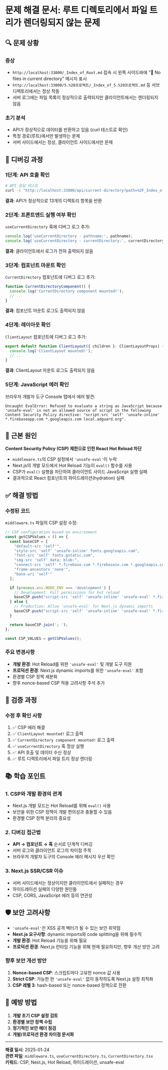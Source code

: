 # 문제 해결 문서: 루트 디렉토리에서 파일 트리가 렌더링되지 않는 문제

## 🔍 문제 상황

### 증상
- `http://localhost:33000/_Index_of_Root.md` 접속 시 왼쪽 사이드바에 "📂 No files in current directory" 메시지 표시
- `http://localhost:33000/5.%20프로젝트/_Index_of_5.%20프로젝트.md` 등 서브디렉토리에서는 정상 작동
- 서버 로그에는 파일 목록이 정상적으로 출력되지만 클라이언트에서는 렌더링되지 않음

### 초기 분석
- API가 정상적으로 데이터를 반환하고 있음 (curl 테스트로 확인)
- 특정 경로(루트)에서만 발생하는 문제
- 서버 사이드에서는 정상, 클라이언트 사이드에서만 문제

## 🔎 디버깅 과정

### 1단계: API 호출 확인
```bash
# API 응답 테스트
curl -s "http://localhost:33000/api/current-directory?path=%2F_Index_of_Root.md&tree=true"
```
**결과**: API가 정상적으로 13개의 디렉토리 항목을 반환

### 2단계: 프론트엔드 실행 여부 확인
`useCurrentDirectory` 훅에 디버그 로그 추가:
```typescript
console.log('useCurrentDirectory - pathname:', pathname);
console.log('useCurrentDirectory - currentDirectory:', currentDirectory);
```
**결과**: 클라이언트에서 로그가 전혀 출력되지 않음

### 3단계: 컴포넌트 마운트 확인
`CurrentDirectory` 컴포넌트에 디버그 로그 추가:
```typescript
function CurrentDirectoryComponent() {
  console.log('CurrentDirectory component mounted!');
  // ...
}
```
**결과**: 컴포넌트 마운트 로그도 출력되지 않음

### 4단계: 레이아웃 확인
`ClientLayout` 컴포넌트에 디버그 로그 추가:
```typescript
export default function ClientLayout({ children }: ClientLayoutProps) {
  console.log('ClientLayout mounted!');
  // ...
}
```
**결과**: ClientLayout 마운트 로그도 출력되지 않음

### 5단계: JavaScript 에러 확인
브라우저 개발자 도구 Console 탭에서 에러 발견:

```
Uncaught EvalError: Refused to evaluate a string as JavaScript because 'unsafe-eval' is not an allowed source of script in the following Content Security Policy directive: "script-src 'self' 'unsafe-inline' *.firebaseapp.com *.googleapis.com local.adguard.org".
```

## 🎯 근본 원인

**Content Security Policy (CSP) 제한으로 인한 React Hot Reload 차단**

- `middleware.ts`의 CSP 설정에서 `'unsafe-eval'`이 누락
- Next.js의 개발 모드에서 Hot Reload 기능이 `eval()` 함수를 사용
- CSP가 `eval()` 실행을 차단하여 클라이언트 사이드 JavaScript 실행 실패
- 결과적으로 React 컴포넌트의 하이드레이션(hydration) 실패

## ✅ 해결 방법

### 수정된 코드
`middleware.ts` 파일의 CSP 설정 수정:

```typescript
// CSP configuration based on environment
const getCSPValues = () => {
  const baseCSP = [
    "default-src 'self'",
    "style-src 'self' 'unsafe-inline' fonts.googleapis.com",
    "font-src 'self' fonts.gstatic.com",
    "img-src 'self' data: blob:",
    "connect-src 'self' *.firebase.com *.firebaseio.com *.googleapis.com",
    "frame-ancestors 'none'",
    "base-uri 'self'"
  ];

  if (process.env.NODE_ENV === 'development') {
    // Development: Full permissions for hot reload
    baseCSP.push("script-src 'self' 'unsafe-inline' 'unsafe-eval' *.firebaseapp.com *.googleapis.com local.adguard.org");
  } else {
    // Production: Allow 'unsafe-eval' for Next.js dynamic imports
    baseCSP.push("script-src 'self' 'unsafe-inline' 'unsafe-eval' *.firebaseapp.com *.googleapis.com");
  }

  return baseCSP.join('; ');
};

const CSP_VALUES = getCSPValues();
```

### 주요 변경사항
- **개발 환경**: Hot Reload를 위한 `'unsafe-eval'` 및 개발 도구 지원
- **프로덕션 환경**: Next.js dynamic imports를 위한 `'unsafe-eval'` 포함
- 환경별 CSP 정책 세분화
- 향후 nonce-based CSP 적용 고려사항 주석 추가

## 🔄 검증 과정

### 수정 후 확인 사항
1. ✅ CSP 에러 해결
2. ✅ `ClientLayout mounted!` 로그 출력
3. ✅ `CurrentDirectory component mounted!` 로그 출력
4. ✅ `useCurrentDirectory` 훅 정상 실행
5. ✅ API 호출 및 데이터 수신 정상
6. ✅ 루트 디렉토리에서 파일 트리 정상 렌더링

## 📚 학습 포인트

### 1. CSP와 개발 환경의 관계
- Next.js 개발 모드는 Hot Reload를 위해 `eval()` 사용
- 보안을 위한 CSP 정책이 개발 편의성과 충돌할 수 있음
- 환경별 CSP 정책 분리의 중요성

### 2. 디버깅 접근법
- **API → 컴포넌트 → 훅** 순서로 단계적 디버깅
- 서버 로그와 클라이언트 로그의 차이점 주목
- 브라우저 개발자 도구의 Console 에러 메시지 우선 확인

### 3. Next.js SSR/CSR 이슈
- 서버 사이드에서는 정상이지만 클라이언트에서 실패하는 경우
- 하이드레이션 실패의 다양한 원인들
- CSP, CORS, JavaScript 에러 등의 연관성

## 🛡️ 보안 고려사항

- `'unsafe-eval'`은 XSS 공격 벡터가 될 수 있는 보안 취약점
- **Next.js 요구사항**: dynamic imports와 code splitting을 위해 필수적
- **개발 환경**: Hot Reload 기능을 위해 필요
- **프로덕션 환경**: Next.js 런타임 기능을 위해 현재 필요하지만, 향후 개선 방안 고려

### 향후 보안 개선 방안
1. **Nonce-based CSP**: 스크립트마다 고유한 nonce 값 사용
2. **Strict CSP**: 가능한 한 `'unsafe-eval'` 없이 동작하도록 Next.js 설정 최적화
3. **CSP 레벨 3**: hash-based 또는 nonce-based 정책으로 전환

## 🔧 예방 방법

1. **개발 초기 CSP 설정 검토**
2. **환경별 보안 정책 수립**
3. **정기적인 보안 헤더 점검**
4. **개발/프로덕션 환경 차이점 문서화**

---

**해결 일시**: 2025-01-24  
**관련 파일**: `middleware.ts`, `useCurrentDirectory.ts`, `CurrentDirectory.tsx`  
**키워드**: CSP, Next.js, Hot Reload, 하이드레이션, unsafe-eval